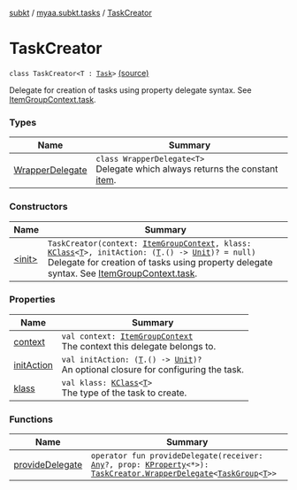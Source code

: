 [subkt](../../index.md) / [myaa.subkt.tasks](../index.md) / [TaskCreator](./index.md)

# TaskCreator

`class TaskCreator<T : `[`Task`](https://docs.gradle.org/current/javadoc/org/gradle/api/Task.html)`>` [(source)](https://github.com/Myaamori/SubKt/blob/0.1.9/src/main/kotlin/myaa/subkt/tasks/tasks.kt#L226)

Delegate for creation of tasks using property delegate syntax.
See [ItemGroupContext.task](../-item-group-context/task.md).

### Types

| Name | Summary |
|---|---|
| [WrapperDelegate](-wrapper-delegate/index.md) | `class WrapperDelegate<T>`<br>Delegate which always returns the constant [item](-wrapper-delegate/item.md). |

### Constructors

| Name | Summary |
|---|---|
| [&lt;init&gt;](-init-.md) | `TaskCreator(context: `[`ItemGroupContext`](../-item-group-context/index.md)`, klass: `[`KClass`](https://kotlinlang.org/api/latest/jvm/stdlib/kotlin.reflect/-k-class/index.html)`<`[`T`](index.md#T)`>, initAction: (`[`T`](index.md#T)`.() -> `[`Unit`](https://kotlinlang.org/api/latest/jvm/stdlib/kotlin/-unit/index.html)`)? = null)`<br>Delegate for creation of tasks using property delegate syntax. See [ItemGroupContext.task](../-item-group-context/task.md). |

### Properties

| Name | Summary |
|---|---|
| [context](context.md) | `val context: `[`ItemGroupContext`](../-item-group-context/index.md)<br>The context this delegate belongs to. |
| [initAction](init-action.md) | `val initAction: (`[`T`](index.md#T)`.() -> `[`Unit`](https://kotlinlang.org/api/latest/jvm/stdlib/kotlin/-unit/index.html)`)?`<br>An optional closure for configuring the task. |
| [klass](klass.md) | `val klass: `[`KClass`](https://kotlinlang.org/api/latest/jvm/stdlib/kotlin.reflect/-k-class/index.html)`<`[`T`](index.md#T)`>`<br>The type of the task to create. |

### Functions

| Name | Summary |
|---|---|
| [provideDelegate](provide-delegate.md) | `operator fun provideDelegate(receiver: `[`Any`](https://kotlinlang.org/api/latest/jvm/stdlib/kotlin/-any/index.html)`?, prop: `[`KProperty`](https://kotlinlang.org/api/latest/jvm/stdlib/kotlin.reflect/-k-property/index.html)`<*>): `[`TaskCreator.WrapperDelegate`](-wrapper-delegate/index.md)`<`[`TaskGroup`](../-task-group/index.md)`<`[`T`](index.md#T)`>>` |
